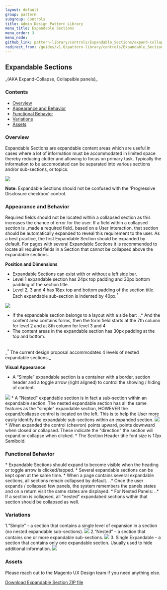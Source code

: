 ```yaml
---
layout: default
group: pattern
subgroup: Controls
title: Admin Design Pattern Library
menu_title: Expandable Sections
menu_order: 3
menu_node: 
github_link: pattern-library/controls/Expandable_Sections/expand-collapse.md
redirect_from: /guides/v1.0/pattern-library/controls/Expandable_Sections/expand-collapse.html
---
```

<h2> Expandable Sections </h2>
_(AKA Expand-Collapse, Collapsible panels)_

<h3> Contents </h3>

* <a href="#overview">Overview</a>
* <a href="#behavior">Appearance and Behavior</a>
* <a href="#function">Functional Behavior</a>
* <a href="#variations">Variations</a>
* <a href="#assets">Assets</a>


<h3 id="overview">Overview</h3>

Expandable Sections are expandable content areas which are useful in cases where a lot of information must be accommodated in limited space thereby reducing clutter and allowing to focus on primary task.  Typically the information to be accomodated can be separated into various sections and/or sub-sections, or topics.

<img src="img/example_general.png">

**Note:** Expandable Sections should not be confused with the 'Progressive Disclosure checkbox' control.


<h3 id="behavior">Appearance and Behavior</h3>
Required fields should not be located within a collapsed section as this increases the chance of error for the user. If a field within a collapsed section is _made a required field_ based on a User interaction, that section should be automatically expanded to reveal this requirement to the user. As a best practice, the first Expandable Section should be expanded by default. For pages with several Expandable Sections it is recommended to locate all required fields in a Section that cannot be collapsed above the expandable sections. 

**Position and Dimensions**
* Expandable Sections can exist with or without a left side bar. 
* Level 1 expandable section has 24px top padding and 30px bottom padding of the section title. 
* Level 2, 3 and 4 has 18px top and bottom padding of the section title. Each expandable sub-section is indented by 40px.<sup>_*_</sup>
<img src="img/specs.png">

* If the expandable section belongs to a layout with a side bar:
..* And the content area contains forms, then the form field starts at the 7th column for level 2 and at 8th column for level 3 and 4
* The content areas in the expandable section has 30px padding at the top and bottom.
<br >
_<sup>*</sup> The current design proposal accommodates 4 levels of nested expandable sections._

**Visual Appearance**
* A “Simple” expandable section is a container with a border, section header and a toggle arrow (right aligned) to control the showing / hiding of content.
<img src="img/simple.png">
* A "Nested" expandable section is in fact a sub-section within an expandable section. The nested expandable section has all the same features as the "simple" expandable section, HOWEVER the expand/collapse control is located on the left. This is to help the User more easily identify the expandable sub-sections within an expanded section.
<img src="img/nested.png">
* When expanded the control (chevron) points upward, points downward when closed or collapsed. These indicate the "direction" the section will expand or collapse when clicked.
* The Section Header title font size is 17px Semibold.

<h3 id="function">Functional Behavior</h3>
* Expandable Sections should expand to become visible when the heading or toggle arrow is clicked/tapped.
* Several expandable sections can be kept open at the same time.
* When a page contains several expandable sections, all sections remain collapsed by default. 
..* Once the user expands / collapsed few panels, the system remembers the panels states and on a return visit the same states are displayed.
* For Nested Panels:
..* If a section is collapsed, all "nested" expandabed sections within that section should be collapsed as well.

<h3>Variations</h3>
1.“Simple” – a section that contains a single level of expansion in a section (no nested expandable sub-sections).
<img src="img/simple_exp.png">
2.“Nested” – a section that contains one or more expandable sub-sections.
<img src="img/nested_exp.png">
3. Single Expandable – a section that contains only one expandable section. Usually used to hide additional information.
<img src="img/single_exp.png">


<h3 id="assets">Assets</h3>

Please reach out to the Magento UX Design team if you need anything else.

<a href="src/Magento_expandable_section.zip">Download Expandable Section ZIP file</a>


